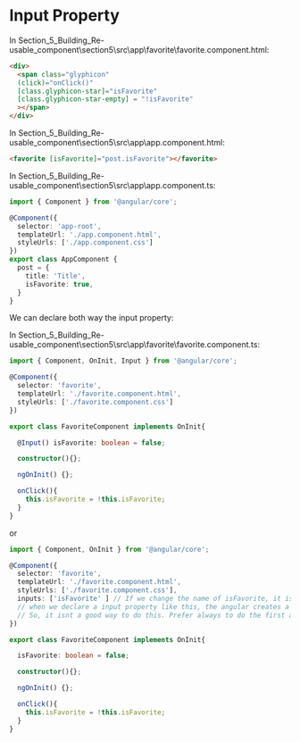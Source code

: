 # Input Property

In Section_5_Building_Re-usable_component\section5\src\app\favorite\favorite.component.html:

```html
<div>
  <span class="glyphicon"
  (click)="onClick()"
  [class.glyphicon-star]="isFavorite"
  [class.glyphicon-star-empty] = "!isFavorite"
  ></span>
</div>

```

In Section_5_Building_Re-usable_component\section5\src\app\app.component.html:

```html
<favorite [isFavorite]="post.isFavorite"></favorite>
```

In Section_5_Building_Re-usable_component\section5\src\app\app.component.ts:

```ts
import { Component } from '@angular/core';

@Component({
  selector: 'app-root',
  templateUrl: './app.component.html',
  styleUrls: ['./app.component.css']
})
export class AppComponent {
  post = {
    title: 'Title',
    isFavorite: true,
  }
}

```

We can declare both way the input property:

In Section_5_Building_Re-usable_component\section5\src\app\favorite\favorite.component.ts:

```ts
import { Component, OnInit, Input } from '@angular/core';

@Component({
  selector: 'favorite',
  templateUrl: './favorite.component.html',
  styleUrls: ['./favorite.component.css']
})

export class FavoriteComponent implements OnInit{

  @Input() isFavorite: boolean = false;

  constructor(){};

  ngOnInit() {};

  onClick(){
    this.isFavorite = !this.isFavorite;
  }
}

```

or 

```ts
import { Component, OnInit } from '@angular/core';

@Component({
  selector: 'favorite',
  templateUrl: './favorite.component.html',
  styleUrls: ['./favorite.component.css'],
  inputs: ['isFavorite' ] // If we change the name of isFavorite, it isn't change automatically and also,
  // when we declare a input property like this, the angular creates a variable called isFavorite behind the scene.
  // So, it isnt a good way to do this. Prefer always to do the first approach
})

export class FavoriteComponent implements OnInit{

  isFavorite: boolean = false;

  constructor(){};

  ngOnInit() {};

  onClick(){
    this.isFavorite = !this.isFavorite;
  }
}

```